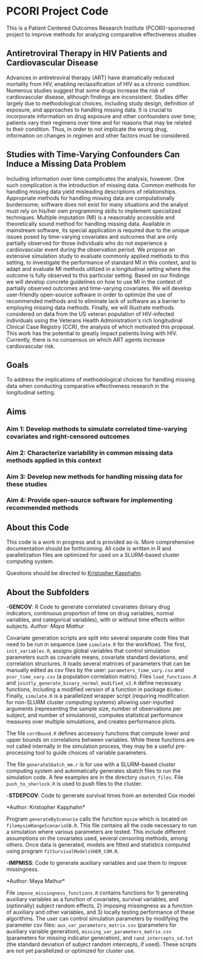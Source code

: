 # PCORI Project Code

This is a Patient Centered Outcomes Research Institute (PCORI)-sponsored project to improve methods for analyzing comparative effectiveness studies

## Antiretroviral Therapy in HIV Patients and Cardiovascular Disease

Advances in antiretroviral therapy (ART) have dramatically reduced mortality from HIV, enabling reclassification of HIV as a chronic condition. Numerous studies suggest that some drugs increase the risk of cardiovascular disease, although findings are inconsistent. Studies differ largely due to methodological choices, including study design, definition of exposure, and approaches to handling missing data. It is crucial to incorporate information on drug exposure and other confounders over time; patients vary their regimens over time and for reasons that may be related to their condition. Thus, in order to not implicate the wrong drug, information on changes in regimen and other factors must be considered.

## Studies with Time-Varying Confounders Can Induce a Missing Data Problem

Including information over time complicates the analysis, however. One such complication is the introduction of missing data. Common methods for handling missing data yield misleading descriptions of relationships. Appropriate methods for handling missing data are computationally burdensome; software does not exist for many situations and the analyst must rely on his/her own programming skills to implement specialized techniques. Multiple imputation (MI) is a reasonably accessible and theoretically sound method for handling missing data. Available in mainstream software, its special application is required due to the unique issues posed by time-varying covariates and outcomes that are only partially observed for those individuals who do not experience a cardiovascular event during the observation period. We propose an extensive simulation study to evaluate commonly applied methods to this setting, to investigate the performance of standard MI in this context, and to adapt and evaluate MI methods utilized in a longitudinal setting where the outcome is fully observed to this particular setting. Based on our findings we will develop concrete guidelines on how to use MI in the context of partially observed outcomes and time-varying covariates. We will develop user-friendly open-source software in order to optimize the use of recommended methods and to eliminate lack of software as a barrier to employing missing data methods. Finally, we will illustrate methods considered on data from the US veteran population of HIV-infected individuals using the Veterans Health Administration's rich longitudinal Clinical Case Registry (CCR), the analysis of which motivated this proposal. This work has the potential to greatly impact patients living with HIV. Currently, there is no consensus on which ART agents increase cardiovascular risk.

## Goals

To address the implications of methodological choices for handling missing data when conducting comparative effectiveness research in the longitudinal setting.

## Aims

### Aim 1: Develop methods to simulate correlated time-varying covariates and right-censored outcomes

### Aim 2: Characterize variability in common missing data methods applied in this context

### Aim 3: Develop new methods for handling missing data for these studies

### Aim 4: Provide open-source software for implementing recommended methods

## About this Code

This code is a work in progress and is provided as-is. More comprehensive documentation should be forthcoming. All code is written in R and parallelization files are optimized for used on a SLURM-based cluster computing system.

Questions should be directed to [Kristopher Kapphahn](https://med.stanford.edu/profiles/kristopher-kapphahn).


## About the Subfolders

-<b>GENCOV</b>: R Code to generate correlated covariates (binary drug indicators, continuous proportion of time on drug variables, normal variables, and categorical variables), with or without time effects within subjects.
*Author: Maya Mathur*

Covariate generation scripts are split into several separate code files that need to be run in sequence (see ```simulate.R``` for the workflow). The first, ```init_variables.R```, assigns global variables that control simulation parameters such as covariate means, covariate standard deviations, and correlation structures. It loads several matrices of parameters that can be manually edited as csv files by the user: ```parameters_time_vary.csv``` and ```pcor_time_vary.csv``` (a population correlation matrix). Files ```load_functions.R``` and ```jointly_generate_binary_normal_modified_v2.R``` define necessary functions, including a modified version of a function in package ```BinNor```. Finally, ```simulate.R``` is a parallelized wrapper script (requiring modification for non-SLURM cluster computing systems) allowing user-inputted arguments (representing the sample size, number of observations per subject, and number of simulations), computes statistical performance measures over multiple simulations, and creates performance plots.

The file ```corrBound.R``` defines accessory functions that compute lower and upper bounds on correlations between variables. While these functions are not called internally in the simulation process, they may be a useful pre-processing tool to guide choices of variable parameters.

The file ```generateSbatch_mm.r``` is for use with a SLURM-based cluster computing system and automatically generates sbatch files to run the simulation code. A few examples are in the directory ```sbatch_files```. File ```push_to_sherlock.R``` is used to push files to the cluster. 


-<b>STDEPCOV</b>: Code to generate survival times from an extended Cox model
<p>*Author: Kristopher Kapphahn*

Program ```generateByScenario``` calls the function ```mysim``` which is located on ```filemysimRangeScenarioSB.R```. This file contains all the code necessary to run a simulation where various parameters are tested. This include different assumptions on the covariates used, several censoring methods, among others. Once data is generated, models are fitted and statistics computed using program ```fitSurvivalModelsSHER_COM.R```.

<p><p>
-<b>IMPMISS</b>: Code to generate auxiliary variables and use them to impose missingness. 
<p>*Author: Maya Mathur*

File ```impose_missingness_functions.R``` contains functions for 1) generating auxiliary variables as a function of covariates, survival variables, and (optionally) subject random effects, 2) imposing missingness as a function of auxiliary and other variables, and 3) locally testing performance of these algorithms. The user can control simulation parameters by modifying the parameter csv files: ```aux_var_parameters_matrix.csv``` (parameters for auxiliary variable generation), ```missing_var_parameters_matrix.csv``` (parameters for missing indicator generation), and ```rand_intercepts_sd.txt``` (the standard deviation of subject random intercepts, if used). These scripts are not yet parallelized or optimized for cluster use. 
